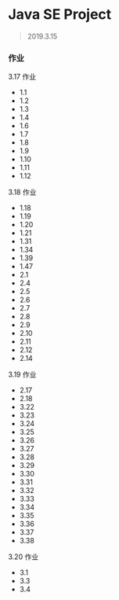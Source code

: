 # Java SE Project

> 2019.3.15

### 作业
3.17 作业
- 1.1
- 1.2
- 1.3
- 1.4
- 1.6
- 1.7
- 1.8
- 1.9
- 1.10
- 1.11
- 1.12


3.18 作业
- 1.18
- 1.19
- 1.20
- 1.21
- 1.31
- 1.34
- 1.39
- 1.47
- 2.1
- 2.4
- 2.5
- 2.6
- 2.7
- 2.8
- 2.9
- 2.10
- 2.11
- 2.12
- 2.14

3.19 作业
- 2.17
- 2.18
- 3.22
- 3.23
- 3.24
- 3.25
- 3.26
- 3.27
- 3.28
- 3.29
- 3.30
- 3.31
- 3.32
- 3.33
- 3.34
- 3.35
- 3.36
- 3.37
- 3.38

3.20 作业
- 3.1
- 3.3
- 3.4

